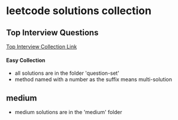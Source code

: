 # leetcode solutions collection

## Top Interview Questions

[Top Interview Collection Link](https://leetcode.com/explore/featured/card/top-interview-questions-easy/)

  #### Easy Collection
  - all solutions are in the folder 'question-set'
  - method named with a number as the suffix means multi-solution

## medium
- medium solutions are in the 'medium' folder
  